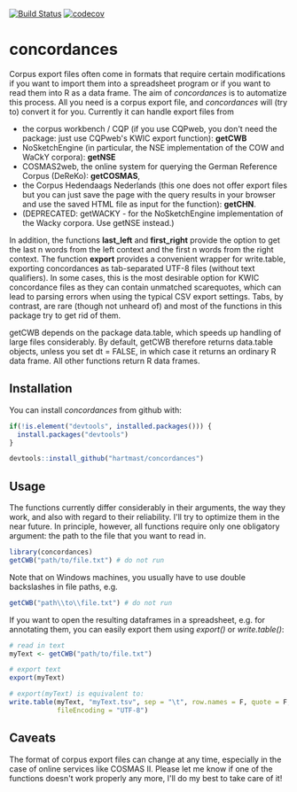 
<!-- README.md is generated from README.Rmd. Please edit that file -->
[![Build Status](https://travis-ci.org/hartmast/concordances.svg?branch=master)](https://travis-ci.org/hartmast/concordances) [![codecov](https://codecov.io/gh/hartmast/concordances/branch/master/graph/badge.svg)](https://codecov.io/gh/hartmast/concordances)

concordances
============

Corpus export files often come in formats that require certain modifications if you want to import them into a spreadsheet program or if you want to read them into R as a data frame. The aim of *concordances* is to automatize this process. All you need is a corpus export file, and *concordances* will (try to) convert it for you. Currently it can handle export files from

-   the corpus workbench / CQP (if you use CQPweb, you don't need the package: just use CQPweb's KWIC export function): **getCWB**
-   NoSketchEngine (in particular, the NSE implementation of the COW and WaCkY corpora): **getNSE**
-   COSMAS2web, the online system for querying the German Reference Corpus (DeReKo): **getCOSMAS**,
-   the Corpus Hedendaags Nederlands (this one does not offer export files but you can just save the page with the query results in your browser and use the saved HTML file as input for the function): **getCHN**.
-   (DEPRECATED: getWACKY - for the NoSketchEngine implementation of the Wacky corpora. Use getNSE instead.)

In addition, the functions **last\_left** and **first\_right** provide the option to get the last n words from the left context and the first n words from the right context. The function **export** provides a convenient wrapper for write.table, exporting concordances as tab-separated UTF-8 files (without text qualifiers). In some cases, this is the most desirable option for KWIC concordance files as they can contain unmatched scarequotes, which can lead to parsing errors when using the typical CSV export settings. Tabs, by contrast, are rare (though not unheard of) and most of the functions in this package try to get rid of them.

getCWB depends on the package data.table, which speeds up handling of large files considerably. By default, getCWB therefore returns data.table objects, unless you set dt = FALSE, in which case it returns an ordinary R data frame. All other functions return R data frames.

Installation
------------

You can install *concordances* from github with:

``` r
if(!is.element("devtools", installed.packages())) {
  install.packages("devtools")
}

devtools::install_github("hartmast/concordances")
```

Usage
-----

The functions currently differ considerably in their arguments, the way they work, and also with regard to their reliability. I'll try to optimize them in the near future. In principle, however, all functions require only one obligatory argument: the path to the file that you want to read in.

``` r
library(concordances)
getCWB("path/to/file.txt") # do not run
```

Note that on Windows machines, you usually have to use double backslashes in file paths, e.g.

``` r
getCWB("path\\to\\file.txt") # do not run
```

If you want to open the resulting dataframes in a spreadsheet, e.g. for annotating them, you can easily export them using *export()* or *write.table()*:

``` r
# read in text
myText <- getCWB("path/to/file.txt")

# export text
export(myText)

# export(myText) is equivalent to:
write.table(myText, "myText.tsv", sep = "\t", row.names = F, quote = F, 
            fileEncoding = "UTF-8")
```

Caveats
-------

The format of corpus export files can change at any time, especially in the case of online services like COSMAS II. Please let me know if one of the functions doesn't work properly any more, I'll do my best to take care of it!
